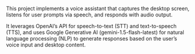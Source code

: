 This project implements a voice assistant that captures the desktop screen, listens for user prompts via speech, and responds with audio output. 

It leverages OpenAI’s API for speech-to-text (STT) and text-to-speech (TTS), and uses Google Generative AI (gemini-1.5-flash-latest) for natural language processing (NLP) to generate responses based on the user’s voice input and desktop content.
